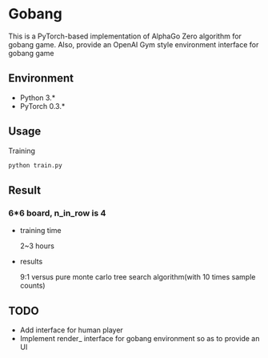 # Gobang
This is a PyTorch-based implementation of AlphaGo Zero algorithm for gobang game.
Also, provide an OpenAI Gym style environment interface for gobang game

## Environment
* Python 3.*
* PyTorch 0.3.*

## Usage

Training

``` bash
python train.py
```

## Result
### 6\*6 board, n_in_row is 4
* training time

  2~3 hours

* results

  9:1 versus pure monte carlo tree search algorithm(with 10 times sample counts)

## TODO
* Add interface for human player
* Implement render_ interface for gobang environment so as to provide an UI
